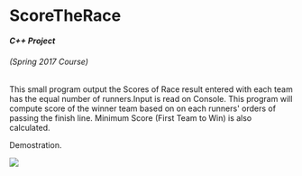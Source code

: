 # ScoreTheRace

**_C++ Project_**
###### (Spring 2017 Course)

This small program output the Scores of Race result entered with each team has the equal number of runners.Input is read on Console. This program will compute score of the winner team based on on each runners' orders of passing the finish line.
Minimum Score (First Team to Win) is also calculated.

Demostration.

![](https://imgur.com/Lrh9Skv.gif)
